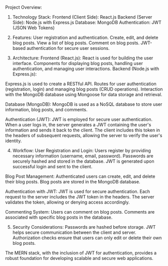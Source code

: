 Project Overview:

1. Technology Stack:
  Frontend (Client Side): React.js
  Backend (Server Side): Node.js with Express.js
  Database: MongoDB
  Authentication: JWT (JSON Web Tokens)

2. Features:
   User registration and authentication.
  Create, edit, and delete blog posts.
  View a list of blog posts.
  Comment on blog posts.
  JWT-based authentication for secure user sessions.

3. Architecture:
  Frontend (React.js):
    React is used for building the user interface.
    Components for displaying blog posts, handling user authentication, and managing user interactions.
    Backend (Node.js with Express.js):

  Express.js is used to create a RESTful API.
    Routes for user authentication (registration, login) and managing blog posts (CRUD operations).
    Interaction with the MongoDB database using Mongoose for data storage and retrieval.
    
  Database (MongoDB):
    MongoDB is used as a NoSQL database to store user information, blog posts, and comments.
  
  Authentication (JWT):
    JWT is employed for secure user authentication.
    When a user logs in, the server generates a JWT containing the user's information and sends it back to the client.
    The client includes this token in the headers of subsequent requests, allowing the server to verify the user's identity.
    
4. Workflow:
  User Registration and Login:
    Users register by providing necessary information (username, email, password).
    Passwords are securely hashed and stored in the database.
    JWT is generated upon successful login and sent to the client.
   
  Blog Post Management:
    Authenticated users can create, edit, and delete their blog posts.
    Blog posts are stored in the MongoDB database.
    
  Authentication with JWT:
    JWT is used for secure authentication.
    Each request to the server includes the JWT token in the headers.
    The server validates the token, allowing or denying access accordingly.
    
  Commenting System:
    Users can comment on blog posts.
    Comments are associated with specific blog posts in the database.
    
5. Security Considerations:
    Passwords are hashed before storage.
    JWT helps secure communication between the client and server.
    Authorization checks ensure that users can only edit or delete their own blog posts.

The MERN stack, with the inclusion of JWT for authentication, provides a robust foundation for developing scalable and secure web applications.
